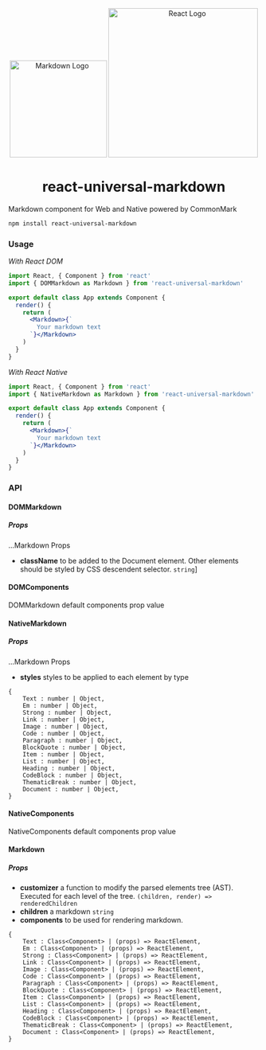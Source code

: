 <div align="center">
  <img alt="Markdown Logo" width="195" src="https://raw.githubusercontent.com/iddan/react-universal-markdown/master/assets/markdown.svg" />
  <img alt="React Logo" width="300" src="https://upload.wikimedia.org/wikipedia/en/a/a7/React-icon.svg" />
  <h1>react-universal-markdown</h1>
</div>

Markdown component for Web and Native powered by CommonMark

```bash
npm install react-universal-markdown
```

### Usage

*With React DOM*
```jsx
import React, { Component } from 'react'
import { DOMMarkdown as Markdown } from 'react-universal-markdown'

export default class App extends Component {
  render() {
    return (
      <Markdown>{`
        Your markdown text
      `}</Markdown>
    )
  }
}
```

*With React Native*
```jsx
import React, { Component } from 'react'
import { NativeMarkdown as Markdown } from 'react-universal-markdown'

export default class App extends Component {
  render() {
    return (
      <Markdown>{`
        Your markdown text
      `}</Markdown>
    )
  }
}
```

### API

#### DOMMarkdown

##### Props

 ...Markdown Props

 - **className** to be added to the Document element. Other elements should be styled by CSS descendent selector. `string`]

#### DOMComponents

DOMMarkdown default components prop value

#### NativeMarkdown

##### Props

 ...Markdown Props

 - **styles** styles to be applied to each element by type
```
{
    Text : number | Object,
    Em : number | Object,
    Strong : number | Object,
    Link : number | Object,
    Image : number | Object,
    Code : number | Object,
    Paragraph : number | Object,
    BlockQuote : number | Object,
    Item : number | Object,
    List : number | Object,
    Heading : number | Object,
    CodeBlock : number | Object,
    ThematicBreak : number | Object,
    Document : number | Object,
}
```

#### NativeComponents

NativeComponents default components prop value

#### Markdown

##### Props

 - **customizer** a function to modify the parsed elements tree (AST). Executed for each level of the tree. `(children, render) => renderedChildren`
 - **children** a markdown `string`
 - **components** to be used for rendering markdown.
 ```
 {
     Text : Class<Component> | (props) => ReactElement,
     Em : Class<Component> | (props) => ReactElement,
     Strong : Class<Component> | (props) => ReactElement,
     Link : Class<Component> | (props) => ReactElement,
     Image : Class<Component> | (props) => ReactElement,
     Code : Class<Component> | (props) => ReactElement,
     Paragraph : Class<Component> | (props) => ReactElement,
     BlockQuote : Class<Component> | (props) => ReactElement,
     Item : Class<Component> | (props) => ReactElement,
     List : Class<Component> | (props) => ReactElement,
     Heading : Class<Component> | (props) => ReactElement,
     CodeBlock : Class<Component> | (props) => ReactElement,
     ThematicBreak : Class<Component> | (props) => ReactElement,
     Document : Class<Component> | (props) => ReactElement,
 }
 ```
